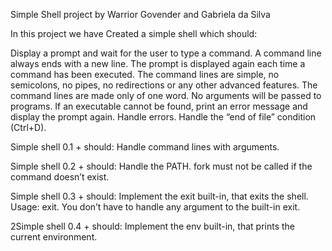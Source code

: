 Simple Shell project
by Warrior Govender and Gabriela da Silva

In this project we have Created a simple shell which should:

Display a prompt and wait for the user to type a command. A command line always ends with a new line.
The prompt is displayed again each time a command has been executed.
The command lines are simple, no semicolons, no pipes, no redirections or any other advanced features.
The command lines are made only of one word. No arguments will be passed to programs.
If an executable cannot be found, print an error message and display the prompt again.
Handle errors.
Handle the “end of file” condition (Ctrl+D).

Simple shell 0.1 + should:
Handle command lines with arguments.

Simple shell 0.2 + should:
Handle the PATH.
fork must not be called if the command doesn’t exist.

Simple shell 0.3 + should:
Implement the exit built-in, that exits the shell.
Usage: exit.
You don’t have to handle any argument to the built-in exit.

2Simple shell 0.4 + should:
Implement the env built-in, that prints the current environment.
